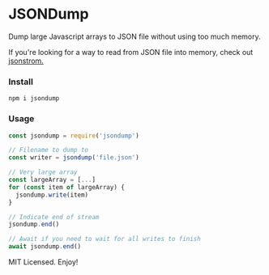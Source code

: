 # JSONDump

Dump large Javascript arrays to JSON file without using too much memory.

If you're looking for a way to read from JSON file into memory, check out [jsonstrom.](https://github.com/eldoy/jsonstrom)

### Install

```
npm i jsondump
```

### Usage

```js
const jsondump = require('jsondump')

// Filename to dump to
const writer = jsondump('file.json')

// Very large array
const largeArray = [...]
for (const item of largeArray) {
  jsondump.write(item)
}

// Indicate end of stream
jsondump.end()

// Await if you need to wait for all writes to finish
await jsondump.end()
```

MIT Licensed. Enjoy!
